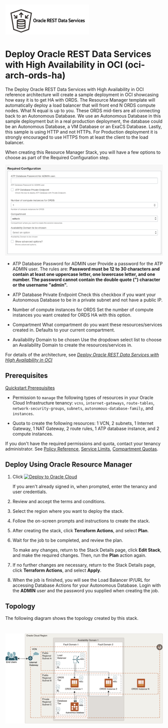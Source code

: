 # ![ORDS Logo](./images/logo.png)

# Deploy Oracle REST Data Services with High Availability in OCI (oci-arch-ords-ha)

The Deploy Oracle REST Data Services with High Availability in OCI reference architecture will create a sample deployment in OCI showcasing how easy it is to get HA with ORDS. The Resource Manager template will automatically deploy a load balancer that will front end N ORDS compute nodes. What N equal is up to you. These ORDS mid-tiers are all connecting back to an Autonomous Database. We use an Autonomous Database in this sample deployment but in a real production deployment, the database could be an Autonomous Database, a VM Database or an ExaCS Database. Lastly, this sample is using HTTP and not HTTPs. For Production deployment it is strongly encouraged to use HTTPS from at least the client to the load balancer.

When creating this Resource Manager Stack, you will have a few options to choose as part of the Required Configuration step.

![Required Configuration Step](./images/rc.png)

- ATP Database Password for ADMIN user
    Provide a password for the ATP ADMIN user. The rules are: **Password must be 12 to 30 characters and contain at least one uppercase letter, one lowercase letter, and one number. The password cannot contain the double quote (") character or the username "admin".**

- ATP Database Private Endpoint
    Check this checkbox if you want your Autonomous Database to be in a private subnet and not have a public IP.

- Number of compute instances for ORDS
    Set the number of compute instances you want created for ORDS HA with this option.

-  Compartment
    What compartment do you want these resources/services created in. Defaults to your current compartment.

- Availability Domain to be chosen
    Use the dropdown select list to choose an Availability Domain to create the resources/services in.

For details of the architecture, see [_Deploy Oracle REST Data Services with High Availability in OCI_](https://docs.oracle.com/en/solutions/arch-ords-ha/index.html)

## Prerequisites

[Quickstart Prerequisites](https://github.com/oracle-quickstart/oci-prerequisites)

- Permission to `manage` the following types of resources in your Oracle Cloud Infrastructure tenancy: `vcns`, `internet-gateways`, `route-tables`, `network-security-groups`, `subnets`, `autonomous-database-family`, and `instances`.

- Quota to create the following resources: 1 VCN, 2 subnets, 1 Internet Gateway, 1 NAT Gateway, 2 route rules, 1 ATP database instance, and 2 compute instances.

If you don't have the required permissions and quota, contact your tenancy administrator. See [Policy Reference](https://docs.cloud.oracle.com/en-us/iaas/Content/Identity/Reference/policyreference.htm), [Service Limits](https://docs.cloud.oracle.com/en-us/iaas/Content/General/Concepts/servicelimits.htm), [Compartment Quotas](https://docs.cloud.oracle.com/iaas/Content/General/Concepts/resourcequotas.htm).

## Deploy Using Oracle Resource Manager

1. Click [![Deploy to Oracle Cloud](https://oci-resourcemanager-plugin.plugins.oci.oraclecloud.com/latest/deploy-to-oracle-cloud.svg)](https://cloud.oracle.com/resourcemanager/stacks/create?region=home&zipUrl=https://github.com/oracle-quickstart/oci-arch-ords-ha/releases/latest/download/oci-arch-ords-ha-stack-latest.zip)

    If you aren't already signed in, when prompted, enter the tenancy and user credentials.

2. Review and accept the terms and conditions.

3. Select the region where you want to deploy the stack.

4. Follow the on-screen prompts and instructions to create the stack.

5. After creating the stack, click **Terraform Actions**, and select **Plan**.

6. Wait for the job to be completed, and review the plan.

    To make any changes, return to the Stack Details page, click **Edit Stack**, and make the required changes. Then, run the **Plan** action again.

7. If no further changes are necessary, return to the Stack Details page, click **Terraform Actions**, and select **Apply**. 

8. When the job is finished, you will see the Load Balancer IP/URL for accessing Database Actions for your Autonomous Database. Login with the **ADMIN** user and the password you supplied when creating the job.

## Topology

The following diagram shows the topology created by this stack.

# ![OCI ORDS HA Arch diagram](./images/ha-ords-oci.png)